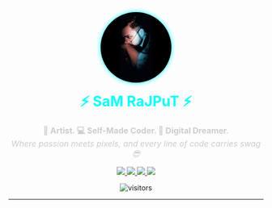 <div align="center">

  <!-- Profile Picture -->
  <img src="https://raw.githubusercontent.com/unique-error/samrajput/main/assets/sam.jpg"
       width="140" height="140"
       style="border-radius: 50%; background-color: #ffffff; box-shadow: 0 0 10px #00FFFF;"
       alt="Sam Rajput" />

  <!-- Main Name -->
  <h1 style="margin-top: 10px; font-size: 28px; font-weight: bold; color: #00FFFF;">
    ⚡ SaM RaJPuT ⚡
  </h1>

  <!-- Stylish Tagline -->
  <p style="font-size: 16px; color: #ccc; max-width: 500px;">
    <strong>🎤 Artist. 💻 Self-Made Coder. 🚀 Digital Dreamer.</strong><br>
    <em>Where passion meets pixels, and every line of code carries swag 😎</em>
  </p>

  <!-- Social + Live Buttons -->
  <p>
    <a href="https://unique-error.github.io/samrajput/" target="_blank">
      <img src="https://img.shields.io/badge/🌐 Live%20Site-111827?style=for-the-badge&logo=github&logoColor=white" />
    </a>
    <a href="https://www.instagram.com/unique__error/" target="_blank">
      <img src="https://img.shields.io/badge/📸 Instagram-E4405F?style=for-the-badge&logo=instagram&logoColor=white" />
    </a>
    <a href="https://youtube.com/@uniqueerror" target="_blank">
      <img src="https://img.shields.io/badge/🎥 YouTube-FF0000?style=for-the-badge&logo=youtube&logoColor=white" />
    </a>
    <a href="https://t.me/UniQueErrOr" target="_blank">
      <img src="https://img.shields.io/badge/💬 Telegram-229ED9?style=for-the-badge&logo=telegram&logoColor=white" />
    </a>
  </p>

  <!-- Visitor Badge -->
  <img src="https://komarev.com/ghpvc/?username=unique-error&style=flat-square&color=00FFFF" alt="visitors" />

</div>

---
